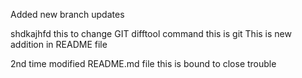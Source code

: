 Added new branch updates

shdkajhfd
this to change GIT difftool command
this is git
This is new addition in README file

2nd time modified README.md file
this is bound to close trouble
